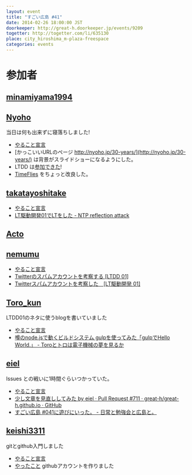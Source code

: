 ```yaml
---
layout: event
title: "すごい広島 #41"
date: 2014-02-26 18:00:00 JST
doorkeeper: http://great-h.doorkeeper.jp/events/9209
togetter: http://togetter.com/li/635130
place: city_hiroshima_m-plaza-freespace
categories: events
---
```


# 参加者


## [minamiyama1994](https://github.com/minamiyama1994)


## [Nyoho](http://nyoho.jp/)

当日は何も出来ずに寝落ちしました!

* [やること宣言](https://github.com/great-h/great-h.github.io/issues/701)
* [かっこいいURLのページ http://nyoho.jp/30-years/](http://nyoho.jp/30-years/) は背景がスライドショーになるようにした。
* LTDD は[参加できた](https://github.com/LTDD/Sessions/wiki/LT%E9%A7%86%E5%8B%95%E9%96%8B%E7%99%BA01)!
* [TimeFlies](http://time-flies.herokuapp.com) をちょっと改良した。

## [takatayoshitake](http://twitter.com/takatayoshitake)

* [やること宣言](https://github.com/great-h/great-h.github.io/issues/713)
* [LT駆動開発01でLTをした - NTP reflection attack](https://github.com/LTDD/Sessions/wiki/LT%E9%A7%86%E5%8B%95%E9%96%8B%E7%99%BA01)


## [Acto](https://github.com/Acto)


## [nemumu](https://github.com/nemumu)

* [やること宣言](https://github.com/great-h/great-h.github.io/issues/700)
* [Twitterのスパムアカウントを考察する [LTDD 01]](http://www.slideshare.net/nemumu/2-31794766)
* [Twitterスパムアカウントを考察した　[LT駆動開発 01]](http://nemumu.hateblo.jp/entry/2014/03/02/144519)


## [Toro_kun](https://twitter.com/Toro_kun)

LTDD01のネタに使うblogを書いていました

* [やること宣言](https://github.com/great-h/great-h.github.io/issues/710)
* [噂のnode.jsで動くビルドシステム gulpを使ってみた「gulpでHello World.」 - Toroとトロは電子機械の夢を見るか](http://106n.net/toro/blog/gulp-try/)


## [eiel](http://eiel.info/)

Issues との戦いに1時間ぐらいつかっていた。

* [やること宣言](https://github.com/great-h/great-h.github.io/issues/703)
* [少し文章を見直ししてみた by eiel · Pull Request #711 · great-h/great-h.github.io · GitHub](https://github.com/great-h/great-h.github.io/pull/711)
* [すごい広島 #041に遊びにいった。 - 日常と勉強会と広島と。](http://eielh-life.tumblr.com/post/77912557008/041)

## [keishi3311](http://github.com/keishi3311)

gitとgithub入門しました

* [やること宣言](https://github.com/great-h/great-h.github.io/issues/707)
* [やったこと](https://github.com/keishi3311) githubアカウントを作りました
